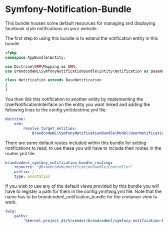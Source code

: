 # Symfony-Notification-Bundle

This bundle houses some default resources for managing and displaying facebook style notifications on your website.

The first step to using this bundle is to extend the notification entity in this bundle

```php
<?php
namespace AppBundle\Entity;

use Doctrine\ORM\Mapping as ORM;
use BrandcodeNL\SymfonyNotificationBundle\Entity\Notification as BaseNotification;

class Notification extends BaseNotification
{
}
```

You then link this notification to another entity by implementing the UserNotificationInterface on the entity you want linked and adding 
the following lines to the config.yml/doctrine.yml file.
```yaml
doctrine:
    orm: 
        resolve_target_entities:
            BrandcodeNL\SymfonyNotificationBundle\Model\UserNotificationInterface: Path\To\Your\Entity

```

There are some default routes included within this bundle for setting notifications to read, to use these you will have 
to include their routes in the routes.yml file.
```yaml
brandcodenl_symfony_notification_bundle_routing:
    resource: "@BrandcodeNLNotificationBundle/Controller"
    prefix: /
    type: annotation
```

If you wish to use any of the default views provided by this bundle you will have to register a path for them in the config.yml/twig.yml file.
Note that the name has to be  brandcodenl_notification_bundle for the container view to work.
```yaml
twig:    
    paths:
        '%kernel.project_dir%/vendor/brandcodenl/symfony-notification-bundle/Resources/Views': brandcodenl_notification_bundle
```


